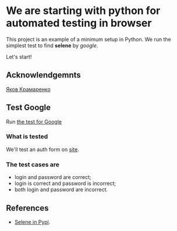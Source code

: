 # We are starting with python for automated testing in browser

This project is an example of a minimum setup in Python.
We run the simplest test to find **selene** by _google_.

Let's start!

## Acknowlendgemnts

[Яков Крамаренко](https://github.com/yashaka)

## Test Google

Run [the test for Google](google_search_selene.py)

### What is tested

We'll test an auth form on [site](http://the-internet.herokuapp.com/login).

### The test cases are

- login and password are correct;
- login is correct and password is incorrect;
- both login and password are incorrect.

## References

- [Selene in Pypi](https://pypi.org/project/selene/2.0.0b4/).
